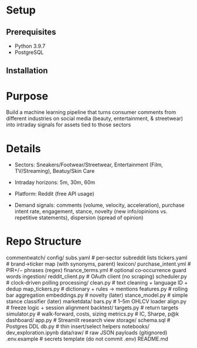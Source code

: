 # Setup

## Prerequisites
- Python 3.9.7
- PostgreSQL

## Installation

# Purpose

Build a machine learning pipeline that turns consumer comments from different industries on social media (beauty, entertainment, & streetwear) into intraday signals for assets tied to those sectors

# Details

- Sectors: Sneakers/Footwear/Streetwear, Entertainment (Film, TV/Streaming), Beatuy/Skin Care

- Intraday horizons: 5m, 30m, 60m

- Platform: Reddit (free API usage)

- Demand signals: comments (volume, velocity, acceleration), purchase intent rate, engagement, stance, novelty (new info/opinions vs. repetitive statements), dispersion (spread of opinion)

# Repo Structure 

commentwatch/
    config/
        subs.yaml                                           # per‑sector subreddit lists
        tickers.yaml                                        # brand→ticker map (with synonyms, parent)
        lexicon/
            purchase_intent.yml                             # PIR+/− phrases (regex)
            finance_terms.yml                               # optional co‑occurrence guard words
    ingestion/
        reddit_client.py                                    # OAuth client (no scraping)
        scheduler.py                                        # clock‑driven polling
    processing/
        clean.py                                            # text cleaning + language ID + dedup
        map_tickers.py                                      # dictionary + rules → mentions
        features.py                                         # rolling bar aggregation
        embeddings.py                                       # novelty (later)
        stance_model.py                                     # simple stance classifier (later)
    marketdata/
        bars.py                                             # 1–5m OHLCV loader
        align.py                                            # freeze logic + session alignment
    backtest/
        targets.py                                          # return targets
        simulator.py                                        # walk‑forward, costs, sizing
        metrics.py                                          # IC, Sharpe, p@k
    dashboard/
        app.py                                              # Streamlit research view
    storage/
        schema.sql                                          # Postgres DDL
        db.py                                               # thin insert/select helpers
    notebooks/
        dev_exploration.ipynb
    data/raw/                                               # raw JSON payloads (gitignored)
    .env.example                                            # secrets template (do not commit .env)
    README.md


